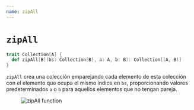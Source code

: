 ```yaml
---
name: zipAll
---
```


# `zipAll`

~~~ scala
trait Collection[A] {
  def zipAll[B](bs: Collection[B], a: A, b: B): Collection[(A, B)]
}
~~~

`zipAll` crea una colección emparejando cada elemento de esta colección con el elemento que ocupa el mismo índice en `bs`, proporcionando valores predeterminados `a` o `b` para aquellos elementos que no tengan pareja.

<figure class="diagram">
  <img src="../images/zipAll.svg" alt="zipAll function">
  <!-- <figcaption class="diagram-desc"></figcaption> -->
</figure>
